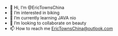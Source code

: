- 👋 Hi, I’m @EricTownsChina
- 👀 I’m interested in biking
- 🌱 I’m currently learning JAVA nio
- 💞️ I’m looking to collaborate on beauty
- 📫 How to reach me EricTownsChina@outlook.com

<!---
EricTownsChina/EricTownsChina is a ✨ special ✨ repository because its `README.md` (this file) appears on your GitHub profile.
You can click the Preview link to take a look at your changes.
--->

